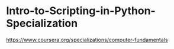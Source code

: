 # Intro-to-Scripting-in-Python-Specialization
https://www.coursera.org/specializations/computer-fundamentals
